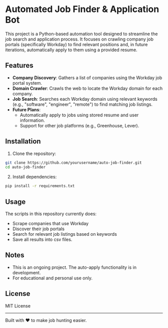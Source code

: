# Automated Job Finder & Application Bot

This project is a Python-based automation tool designed to streamline the job search and application process. It focuses on crawling company job portals (specifically Workday) to find relevant positions and, in future iterations, automatically apply to them using a provided resume.

## Features

- **Company Discovery**: Gathers a list of companies using the Workday job portal system.
- **Domain Crawler**: Crawls the web to locate the Workday domain for each company.
- **Job Search**: Searches each Workday domain using relevant keywords (e.g., "software", "engineer", "remote") to find matching job listings.
- **Future Plans**:
  - Automatically apply to jobs using stored resume and user information.
  - Support for other job platforms (e.g., Greenhouse, Lever).

## Installation

1. Clone the repository:

```bash
git clone https://github.com/yourusername/auto-job-finder.git
cd auto-job-finder
```

2. Install dependencies:

```bash
pip install -r requirements.txt
```

## Usage

The scripts in this repository currently does:
- Scrape companies that use Workday
- Discover their job portals
- Search for relevant job listings based on keywords
- Save all results into csv files.


## Notes

- This is an ongoing project. The auto-apply functionality is in development.
- For educational and personal use only.


## License

MIT License

---

Built with ❤️ to make job hunting easier.
